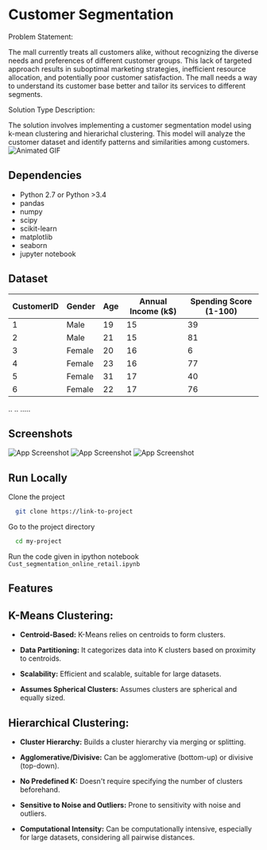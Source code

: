 
# Customer Segmentation

Problem Statement:

The mall currently treats all customers alike, without recognizing the diverse needs and preferences of different customer groups. This lack of targeted approach results in suboptimal marketing strategies, inefficient resource allocation, and potentially poor customer satisfaction. The mall needs a way to understand its customer base better and tailor its services to different segments.

Solution Type Description:

The solution involves implementing a customer segmentation model using k-mean clustering and hierarichal clustering. This model will analyze the customer dataset and identify patterns and similarities among customers.
![Animated GIF](https://camo.githubusercontent.com/8543f7839329a64b88533176de6dfb44f69e90f628abe4c9ce50f156ccbc0593/68747470733a2f2f736f75726369666963636f6e73756c74696e672e636f2e756b2f77702d636f6e74656e742f75706c6f6164732f696d61676531392e676966)



## Dependencies
* Python 2.7 or Python >3.4
* pandas
* numpy
* scipy
* scikit-learn
* matplotlib
* seaborn
* jupyter notebook
## Dataset
| CustomerID | Gender | Age | Annual Income (k$) | Spending Score (1-100) |
|------------|--------|-----|--------------------|------------------------|
| 1          | Male   | 19  | 15                 | 39                     |
| 2          | Male   | 21  | 15                 | 81                     |
| 3          | Female | 20  | 16                 | 6                      |
| 4          | Female | 23  | 16                 | 77                     |
| 5          | Female | 31  | 17                 | 40                     |
| 6          | Female | 22  | 17                 | 76                     |




..
..
.....
## Screenshots

![App Screenshot]()
![App Screenshot]()
![App Screenshot]()


## Run Locally

Clone the project

```bash
  git clone https://link-to-project
```

Go to the project directory

```bash
  cd my-project
```

Run the code given in ipython notebook `Cust_segmentation_online_retail.ipynb`


## Features

## K-Means Clustering:

- **Centroid-Based:** K-Means relies on centroids to form clusters.

- **Data Partitioning:** It categorizes data into K clusters based on proximity to centroids.

- **Scalability:** Efficient and scalable, suitable for large datasets.

- **Assumes Spherical Clusters:** Assumes clusters are spherical and equally sized.

## Hierarchical Clustering:

- **Cluster Hierarchy:** Builds a cluster hierarchy via merging or splitting.

- **Agglomerative/Divisive:** Can be agglomerative (bottom-up) or divisive (top-down).

- **No Predefined K:** Doesn't require specifying the number of clusters beforehand.

- **Sensitive to Noise and Outliers:** Prone to sensitivity with noise and outliers.

- **Computational Intensity:** Can be computationally intensive, especially for large datasets, considering all pairwise distances.

